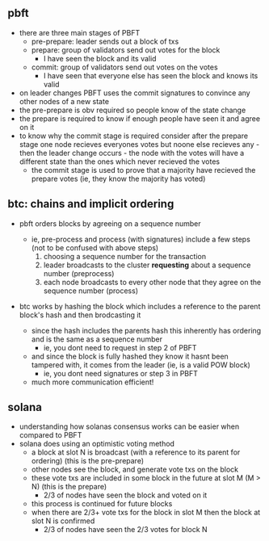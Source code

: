  
## pbft

- there are three main stages of PBFT 
  - pre-prepare: leader sends out a block of txs 
  - prepare: group of validators send out votes for the block 
    - I have seen the block and its valid
  - commit: group of validators send out votes on the votes 
    - I have seen that everyone else has seen the block and knows its valid
- on leader changes PBFT uses the commit signatures to convince any other nodes of a new state 
- the pre-prepare is obv required so people know of the state change 
- the prepare is required to know if enough people have seen it and agree on it 
- to know why the commit stage is required consider after the prepare stage one node recieves everyones votes but noone else recieves any - then the leader change occurs - the node with the votes will have a different state than the ones which never recieved the votes 
  - the commit stage is used to prove that a majority have recieved the prepare votes (ie, they know the majority has voted)

## btc: chains and implicit ordering

- pbft orders blocks by agreeing on a sequence number 
  - ie, pre-process and process (with signatures) include a few steps (not to be confused with above steps)
    1. choosing a sequence number for the transaction 
    2. leader broadcasts to the cluster **requesting** about a sequence number (preprocess) 
    3. each node broadcasts to every other node that they agree on the sequence number (process)

- btc works by hashing the block which includes a reference to the parent block's hash and then brodcasting it 
  - since the hash includes the parents hash this inherently has ordering and is the same as a sequence number 
    - ie, you dont need to request in step 2 of PBFT
  - and since the block is fully hashed they know it hasnt been tampered with, it comes from the leader (ie, is a valid POW block)
    - ie, you dont need signatures or step 3 in PBFT
  - much more communication efficient! 

## solana

- understanding how solanas consensus works can be easier when compared to PBFT
- solana does using an optimistic voting method 
  - a block at slot N is broadcast (with a reference to its parent for ordering) (this is the pre-prepare)
  - other nodes see the block, and generate vote txs on the block 
  - these vote txs are included in some block in the future at slot M (M > N) (this is the prepare)
    - 2/3 of nodes have seen the block and voted on it
  - this process is continued for future blocks 
  - when there are 2/3+ vote txs for the block in slot M then the block at slot N is confirmed 
    - 2/3 of nodes have seen the 2/3 votes for block N
